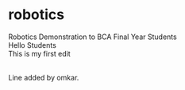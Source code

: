 # robotics
Robotics Demonstration to BCA Final Year Students<br>
Hello Students <br>
This is my first edit

<br>
Line added by omkar.
